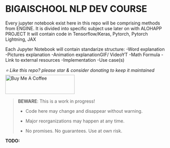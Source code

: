 # BIGAISCHOOL NLP DEV COURSE

Every jupyter notebook exist here in this repo will be comprising methods from ENGINE.
It is divided into specific subject use later on with ALOHAPP PROJECT
It will contain code in Tensorflow/Keras, Pytorch, Pytorch Lightning, JAX

Each Jupyter Notebook will contain standarize structure:
-Word explanation
-Pictures explanation
-Animation explanationGIF/ VideoYT
-Math Formula
-Link to external resources
-Implementation
-Use case(s)


*⭐️ Like this repo? please star & consider donating to keep it maintained*
<a href="https://www.buymeacoffee.com/aleksanderu" target="_blank"><img src="https://cdn.buymeacoffee.com/buttons/v2/default-yellow.png" alt="Buy Me A Coffee" style="height: 60px !important;width: 217px !important;" ></a>

> **BEWARE**: This is a work in progress!
>
> * Code here may change and disappear without warning.
>
> * Major reorganizations may happen at any time.
>
> * No promises. No guarantees. Use at own risk.

**TODO:**










